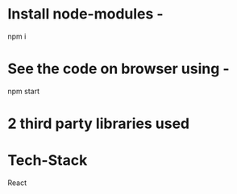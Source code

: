 # Install node-modules -
npm i

# See the code on browser using - 
npm start

# 2 third party libraries used

# Tech-Stack
React
